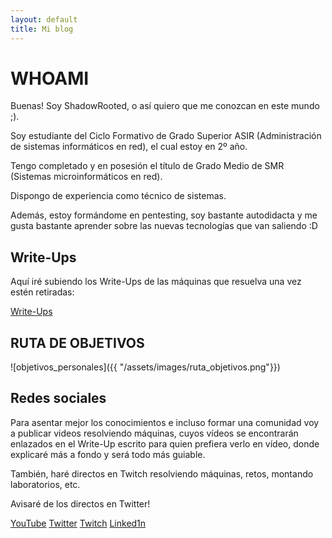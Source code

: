 ```yaml
---
layout: default
title: Mi blog
---
```


# WHOAMI

Buenas! Soy ShadowRooted, o así quiero que me conozcan en este mundo ;).

Soy estudiante del Ciclo Formativo de Grado Superior ASIR (Administración de sistemas informáticos en red), el cual estoy en 2º año.

Tengo completado y en posesión el título de Grado Medio de SMR (Sistemas microinformáticos en red).

Dispongo de experiencia como técnico de sistemas.

Además, estoy formándome en pentesting, soy bastante autodidacta y me gusta bastante aprender sobre las nuevas tecnologías que van saliendo :D

## Write-Ups

Aquí iré subiendo los Write-Ups de las máquinas que resuelva una vez estén retiradas:

[Write-Ups](./Write-Ups/index.md)

## RUTA DE OBJETIVOS

![objetivos_personales]({{ "/assets/images/ruta_objetivos.png"}})

## Redes sociales

Para asentar mejor los conocimientos e incluso formar una comunidad voy a publicar videos resolviendo máquinas, cuyos vídeos se encontrarán enlazados en el Write-Up escrito para quien prefiera verlo en vídeo, donde explicaré más a fondo y será todo más guiable.

También, haré directos en Twitch resolviendo máquinas, retos, montando laboratorios, etc. 

Avisaré de los directos en Twitter!

[YouTube](https://www.youtube.com/@ShadowRooted)
[Twitter](https://x.com/ShadowRooted)
[Twitch](https://www.twitch.tv/shadowrooted)
[Linked1n](linkedin.com/in/daniel-estévez-montero-a24355281)

